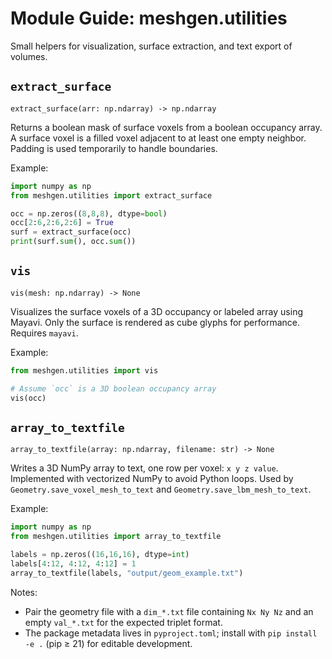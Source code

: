 # Module Guide: meshgen.utilities

Small helpers for visualization, surface extraction, and text export of volumes.

## `extract_surface`

```
extract_surface(arr: np.ndarray) -> np.ndarray
```

Returns a boolean mask of surface voxels from a boolean occupancy array. A surface voxel is a filled voxel adjacent to at least one empty neighbor. Padding is used temporarily to handle boundaries.

Example:

```python
import numpy as np
from meshgen.utilities import extract_surface

occ = np.zeros((8,8,8), dtype=bool)
occ[2:6,2:6,2:6] = True
surf = extract_surface(occ)
print(surf.sum(), occ.sum())
```

## `vis`

```
vis(mesh: np.ndarray) -> None
```

Visualizes the surface voxels of a 3D occupancy or labeled array using Mayavi. Only the surface is rendered as cube glyphs for performance. Requires `mayavi`.

Example:

```python
from meshgen.utilities import vis

# Assume `occ` is a 3D boolean occupancy array
vis(occ)
```

## `array_to_textfile`

```
array_to_textfile(array: np.ndarray, filename: str) -> None
```

Writes a 3D NumPy array to text, one row per voxel: `x y z value`. Implemented with vectorized NumPy to avoid Python loops. Used by `Geometry.save_voxel_mesh_to_text` and `Geometry.save_lbm_mesh_to_text`.

Example:

```python
import numpy as np
from meshgen.utilities import array_to_textfile

labels = np.zeros((16,16,16), dtype=int)
labels[4:12, 4:12, 4:12] = 1
array_to_textfile(labels, "output/geom_example.txt")
```

Notes:
- Pair the geometry file with a `dim_*.txt` file containing `Nx Ny Nz` and an empty `val_*.txt` for the expected triplet format.
- The package metadata lives in `pyproject.toml`; install with `pip install -e .` (pip ≥ 21) for editable development.
